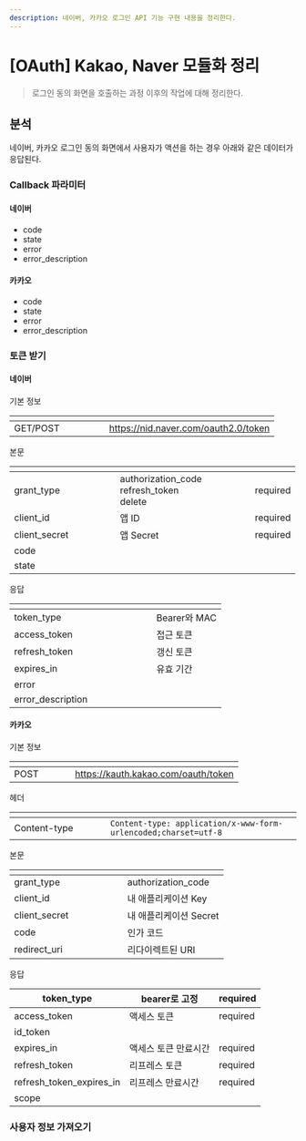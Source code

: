 ```yaml
---
description: 네이버, 카카오 로그인 API 기능 구현 내용을 정리한다.
---
```


# \[OAuth] Kakao, Naver 모듈화 정리

> 로그인 동의 화면을 호출하는 과정 이후의 작업에 대해 정리한다.

## 분석

네이버, 카카오 로그인 동의 화면에서 사용자가 액션을 하는 경우 아래와 같은 데이터가 응답된다.

### Callback 파라미터

#### 네이버

* code
* state
* error
* error\_description

#### 카카오

* code
* state
* error
* error\_description



### 토큰 받기

#### 네이버

기본 정보

<table data-header-hidden><thead><tr><th width="151"></th><th></th></tr></thead><tbody><tr><td>GET/POST</td><td><a href="https://nid.naver.com/oauth2.0/token">https://nid.naver.com/oauth2.0/token	</a></td></tr></tbody></table>

본문

<table data-header-hidden><thead><tr><th width="170"></th><th width="221"></th><th></th></tr></thead><tbody><tr><td>grant_type</td><td>authorization_code<br>refresh_token<br>delete</td><td>required</td></tr><tr><td>client_id</td><td>앱 ID </td><td>required</td></tr><tr><td>client_secret</td><td>앱 Secret </td><td>required</td></tr><tr><td>code</td><td></td><td></td></tr><tr><td>state</td><td></td><td></td></tr></tbody></table>

응답

<table data-header-hidden><thead><tr><th width="234"></th><th></th></tr></thead><tbody><tr><td>token_type</td><td>Bearer와 MAC</td></tr><tr><td>access_token</td><td>접근 토큰</td></tr><tr><td>refresh_token</td><td>갱신 토큰</td></tr><tr><td>expires_in</td><td>유효 기간</td></tr><tr><td>error</td><td></td></tr><tr><td>error_description</td><td></td></tr></tbody></table>

#### 카카오

기본 정보

<table data-header-hidden><thead><tr><th width="91"></th><th></th></tr></thead><tbody><tr><td>POST</td><td><a href="https://kauth.kakao.com/oauth/token">https://kauth.kakao.com/oauth/token	</a></td></tr></tbody></table>

헤더

<table data-header-hidden><thead><tr><th width="153"></th><th></th></tr></thead><tbody><tr><td>Content-type</td><td><code>Content-type: application/x-www-form-urlencoded;charset=utf-8</code><br></td></tr></tbody></table>

본문

<table data-header-hidden><thead><tr><th width="183"></th><th></th></tr></thead><tbody><tr><td>grant_type</td><td>authorization_code</td></tr><tr><td>client_id</td><td>내 애플리케이션 Key</td></tr><tr><td>client_secret</td><td>내 애플리케이션 Secret</td></tr><tr><td>code</td><td>인가 코드</td></tr><tr><td>redirect_uri</td><td>리다이렉트된 URI</td></tr></tbody></table>

응답

| token\_type                 | bearer로 고정  | required |
| --------------------------- | ----------- | -------- |
| access\_token               | 액세스 토큰      | required |
| id\_token                   |             |          |
| expires\_in                 | 액세스 토큰 만료시간 | required |
| refresh\_token              | 리프레스 토큰     | required |
| refresh\_token\_expires\_in | 리프레스 만료시간   | required |
| scope                       |             |          |



### 사용자 정보 가져오기

